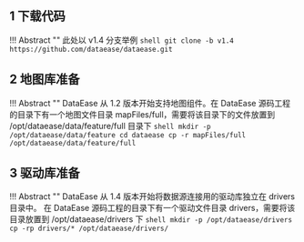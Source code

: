 ## 1 下载代码

!!! Abstract ""
	此处以 v1.4 分支举例
	```shell
	git clone -b v1.4 https://github.com/dataease/dataease.git
	```

## 2 地图库准备

!!! Abstract ""
	DataEase 从 1.2 版本开始支持地图组件。在 DataEase 源码工程的目录下有一个地图文件目录 mapFiles/full，需要将该目录下的文件放置到 /opt/dataease/data/feature/full 目录下
	```shell
	mkdir -p /opt/dataease/data/feature
	cd dataease
	cp -r mapFiles/full /opt/dataease/data/feature/full
	```

## 3 驱动库准备

!!! Abstract ""
	DataEase 从 1.4 版本开始将数据源连接用的驱动库独立在 drivers 目录中。 在 DataEase 源码工程的目录下有一个驱动文件目录 drivers，需要将该目录放置到 /opt/dataease/drivers 下
	```shell
	mkdir -p /opt/dataease/drivers
	cp -rp drivers/* /opt/dataease/drivers/
	```